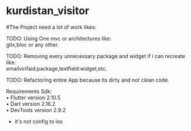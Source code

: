 # kurdistan_visitor

#The Project need a lot of work likes: 
																																																																				
TODO: Using One mvc or architectures like: 																																																																					
gitx,bloc or any other.																																																																									

TODO: Removing every unnecessary package and widget if i can recreate  like:																																											
emailvirifaid:package,textfield:widget,etc.

TODO: Refactoring entire App because its dirty and not clean code.


Requirements Sdk:<br />
 • Flutter version 2.10.5<br /> 
    • Dart version 2.16.2<br />
    • DevTools version 2.9.2<br />
 * it's not config to ios
